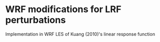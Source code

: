 # WRF modifications for LRF perturbations

Implementation in WRF LES of Kuang (2010)'s linear response function
